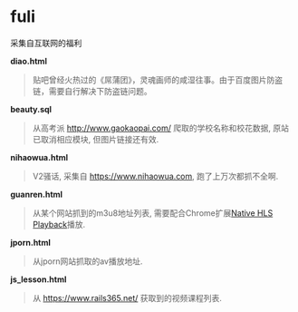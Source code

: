 # fuli
采集自互联网的福利

**diao.html**

> 贴吧曾经火热过的《屌蒲团》，灵魂画师的咸湿往事。由于百度图片防盗链，需要自行解决下防盗链问题。

**beauty.sql**

> 从高考派 http://www.gaokaopai.com/ 爬取的学校名称和校花数据, 原站已取消相应模块, 但图片链接还有效.

**nihaowua.html**

> V2骚话, 采集自 https://www.nihaowua.com, 跑了上万次都抓不全啊.

**guanren.html**

> 从某个网站抓到的m3u8地址列表, 需要配合Chrome扩展[Native HLS Playback](https://chrome.google.com/webstore/detail/native-hls-playback/emnphkkblegpebimobpbekeedfgemhof?utm_source=chrome-ntp-icon)播放.

**jporn.html**

> 从jporn网站抓取的av播放地址.

**js_lesson.html**

> 从 https://www.rails365.net/ 获取到的视频课程列表.
